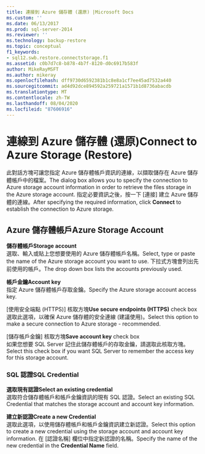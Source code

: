 ```yaml
---
title: 連接到 Azure 儲存體 (還原) |Microsoft Docs
ms.custom: ''
ms.date: 06/13/2017
ms.prod: sql-server-2014
ms.reviewer: ''
ms.technology: backup-restore
ms.topic: conceptual
f1_keywords:
- sql12.swb.restore.connectstorage.f1
ms.assetid: c0b7d7c8-b878-4b7f-8120-d0c6917b583f
author: MikeRayMSFT
ms.author: mikeray
ms.openlocfilehash: dff9730d6592381b1c8e8a1cf7ee45ad7532a440
ms.sourcegitcommit: ad4d92dce894592a259721a1571b1d8736abacdb
ms.translationtype: MT
ms.contentlocale: zh-TW
ms.lasthandoff: 08/04/2020
ms.locfileid: "87606916"
---
```

# <a name="connect-to-azure-storage-restore"></a><span data-ttu-id="c5d9c-102">連線到 Azure 儲存體 (還原)</span><span class="sxs-lookup"><span data-stu-id="c5d9c-102">Connect to Azure Storage (Restore)</span></span>
  <span data-ttu-id="c5d9c-103">此對話方塊可讓您指定 Azure 儲存體帳戶資訊的連線，以擷取儲存在 Azure 儲存體帳戶中的檔案。</span><span class="sxs-lookup"><span data-stu-id="c5d9c-103">The dialog box allows you to specify the connection to Azure storage account information in order to retrieve the files storage in the Azure storage account.</span></span> <span data-ttu-id="c5d9c-104">指定必要資訊之後，按一下 [連接]  建立 Azure 儲存體的連線。</span><span class="sxs-lookup"><span data-stu-id="c5d9c-104">After specifying the required information, click **Connect** to establish the connection to Azure storage.</span></span>  
  
## <a name="azure-storage-account"></a><span data-ttu-id="c5d9c-105">Azure 儲存體帳戶</span><span class="sxs-lookup"><span data-stu-id="c5d9c-105">Azure Storage Account</span></span>  
 <span data-ttu-id="c5d9c-106">**儲存體帳戶**</span><span class="sxs-lookup"><span data-stu-id="c5d9c-106">**Storage account**</span></span>  
 <span data-ttu-id="c5d9c-107">選取、輸入或貼上您想要使用的 Azure 儲存體帳戶名稱。</span><span class="sxs-lookup"><span data-stu-id="c5d9c-107">Select, type or paste the name of the Azure storage account you want to use.</span></span> <span data-ttu-id="c5d9c-108">下拉式方塊會列出先前使用的帳戶。</span><span class="sxs-lookup"><span data-stu-id="c5d9c-108">The drop down box lists the accounts previously used.</span></span>  
  
 <span data-ttu-id="c5d9c-109">**帳戶金鑰**</span><span class="sxs-lookup"><span data-stu-id="c5d9c-109">**Account key**</span></span>  
 <span data-ttu-id="c5d9c-110">指定 Azure 儲存體帳戶存取金鑰。</span><span class="sxs-lookup"><span data-stu-id="c5d9c-110">Specify the Azure storage account access key.</span></span>  
  
 <span data-ttu-id="c5d9c-111">[使用安全端點 (HTTPS)]  核取方塊</span><span class="sxs-lookup"><span data-stu-id="c5d9c-111">**Use secure endpoints (HTTPS)** check box</span></span>  
 <span data-ttu-id="c5d9c-112">選取此選項，以確保 Azure 儲存體的安全連線 (建議使用)。</span><span class="sxs-lookup"><span data-stu-id="c5d9c-112">Select this option to make a secure connection to Azure storage - recommended.</span></span>  
  
 <span data-ttu-id="c5d9c-113">[儲存帳戶金鑰]  核取方塊</span><span class="sxs-lookup"><span data-stu-id="c5d9c-113">**Save account key** check box</span></span>  
 <span data-ttu-id="c5d9c-114">如果您想要 SQL Server 記住此儲存體帳戶的存取金鑰，請選取此核取方塊。</span><span class="sxs-lookup"><span data-stu-id="c5d9c-114">Select this check box if you want SQL Server to remember the access key for this storage account.</span></span>  
  
### <a name="sql-credential"></a><span data-ttu-id="c5d9c-115">SQL 認證</span><span class="sxs-lookup"><span data-stu-id="c5d9c-115">SQL Credential</span></span>  
 <span data-ttu-id="c5d9c-116">**選取現有認證**</span><span class="sxs-lookup"><span data-stu-id="c5d9c-116">**Select an existing credential**</span></span>  
 <span data-ttu-id="c5d9c-117">選取符合儲存體帳戶和帳戶金鑰資訊的現有 SQL 認證。</span><span class="sxs-lookup"><span data-stu-id="c5d9c-117">Select an existing SQL Credential that matches the storage account and account key information.</span></span>  
  
 <span data-ttu-id="c5d9c-118">**建立新認證**</span><span class="sxs-lookup"><span data-stu-id="c5d9c-118">**Create a new Credential**</span></span>  
 <span data-ttu-id="c5d9c-119">選取此選項，以使用儲存體帳戶和帳戶金鑰資訊建立新認證。</span><span class="sxs-lookup"><span data-stu-id="c5d9c-119">Select this option to create a new credential using the storage account and account key information.</span></span> <span data-ttu-id="c5d9c-120">在 [認證名稱]  欄位中指定新認證的名稱。</span><span class="sxs-lookup"><span data-stu-id="c5d9c-120">Specify the name of the new credential in the **Credential Name** field.</span></span>  
  
  
